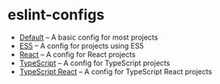 # eslint-configs

- [Default](./packages/eslint-config#readme) – A basic config for most projects
- [ES5](./packages/eslint-config-es5#readme) – A config for projects using ES5
- [React](./packages/eslint-config-react#readme) – A config for React projects
- [TypeScript](./packages/eslint-config-typescript#readme) – A config for TypeScript projects
- [TypeScript React](./packages/eslint-config-typescript-react#readme) – A config for TypeScript React projects
